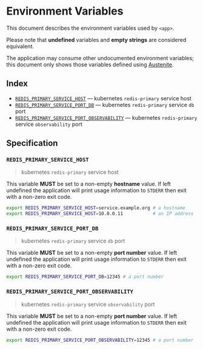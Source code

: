 # Environment Variables

This document describes the environment variables used by `<app>`.

Please note that **undefined** variables and **empty strings** are considered
equivalent.

The application may consume other undocumented environment variables; this
document only shows those variables defined using [Austenite].

[austenite]: https://github.com/ezzatron/austenite

## Index

- [`REDIS_PRIMARY_SERVICE_HOST`](#REDIS_PRIMARY_SERVICE_HOST) — kubernetes `redis-primary` service host
- [`REDIS_PRIMARY_SERVICE_PORT_DB`](#REDIS_PRIMARY_SERVICE_PORT_DB) — kubernetes `redis-primary` service `db` port
- [`REDIS_PRIMARY_SERVICE_PORT_OBSERVABILITY`](#REDIS_PRIMARY_SERVICE_PORT_OBSERVABILITY) — kubernetes `redis-primary` service `observability` port

## Specification

### `REDIS_PRIMARY_SERVICE_HOST`

> kubernetes `redis-primary` service host

This variable **MUST** be set to a non-empty **hostname** value.
If left undefined the application will print usage information to `STDERR` then
exit with a non-zero exit code.

```sh
export REDIS_PRIMARY_SERVICE_HOST=service.example.org # a hostname
export REDIS_PRIMARY_SERVICE_HOST=10.0.0.11           # an IP address
```

### `REDIS_PRIMARY_SERVICE_PORT_DB`

> kubernetes `redis-primary` service `db` port

This variable **MUST** be set to a non-empty **port number** value.
If left undefined the application will print usage information to `STDERR` then
exit with a non-zero exit code.

```sh
export REDIS_PRIMARY_SERVICE_PORT_DB=12345 # a port number
```

### `REDIS_PRIMARY_SERVICE_PORT_OBSERVABILITY`

> kubernetes `redis-primary` service `observability` port

This variable **MUST** be set to a non-empty **port number** value.
If left undefined the application will print usage information to `STDERR` then
exit with a non-zero exit code.

```sh
export REDIS_PRIMARY_SERVICE_PORT_OBSERVABILITY=12345 # a port number
```
